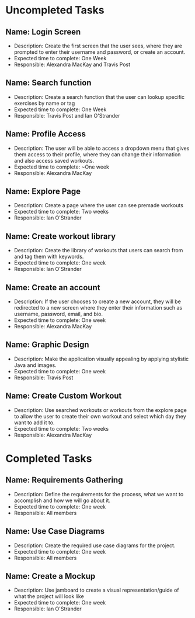 # Uncompleted Tasks

## Name: Login Screen
* Description: Create the first screen that the user sees, where they are prompted to enter their username and password, or create an account. 
* Expected time to complete: One Week
* Responsible: Alexandra MacKay and Travis Post  

## Name: Search function
* Description: Create a search function that the user can lookup specific exercises by name or tag
* Expected time to complete: One Week
* Responsible: Travis Post and Ian O'Strander

## Name: Profile Access
* Description: The user will be able to access a dropdown menu that gives them access to their profile, where they can change their information and also access saved workouts.
* Expected time to complete: ~One week
* Responsible: Alexandra MacKay

## Name: Explore Page
* Description: Create a page where the user can see premade workouts
* Expected time to complete: Two weeks
* Responsible: Ian O'Strander

## Name: Create workout library
* Description: Create the library of workouts that users can search from and tag them with keywords.
* Expected time to complete: One week
* Responsible: Ian O'Strander

## Name: Create an account
* Description: If the user chooses to create a new account, they will be redirected to a new screen where they enter their information such as username, password, email, and bio.
* Expected time to complete: One week
* Responsible: Alexandra MacKay

## Name: Graphic Design
* Description: Make the application visually appealing by applying stylistic Java and images.
* Expected time to complete: One week
* Responsible: Travis Post

## Name: Create Custom Workout
* Description: Use searched workouts or workouts from the explore page to allow the user to create their own workout and select which day they want to add it to.
* Expected time to complete: Two weeks
* Responsible: Alexandra MacKay

# Completed Tasks

## Name: Requirements Gathering
* Description: Define the requirements for the process, what we want to accomplish and how we will go about it. 
* Expected time to complete: One week
* Responsible: All members

## Name: Use Case Diagrams
* Description: Create the required use case diagrams for the project.
* Expected time to complete: One week
* Responsible: All members

## Name: Create a Mockup
* Description: Use jamboard to create a visual representation/guide of what the project will look like
* Expected time to complete: One week
* Responsible: Ian O'Strander




 
 
 
 
 


